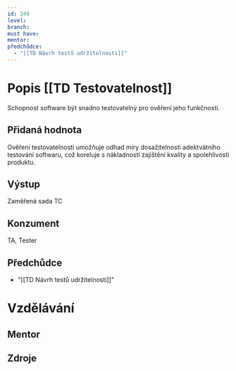 ```yaml
---
id: 240
level: 
branch: 
must have: 
mentor: 
předchůdce: 
  - "[[TD Návrh testů udržitelnosti]]"
---
```



# Popis [[TD Testovatelnost]]
Schopnost software být snadno testovatelný pro ověření jeho funkčnosti.

## Přidaná hodnota
Ověření testovatelnosti umožňuje odhad míry dosažitelnosti adektvátního testování softwaru, což koreluje s nákladností zajištění kvality a spolehlivosti produktu.

## Výstup
Zaměřená sada TC

## Konzument
TA, Tester

## Předchůdce

  - "[[TD Návrh testů udržitelnosti]]"

# Vzdělávání


## Mentor


## Zdroje